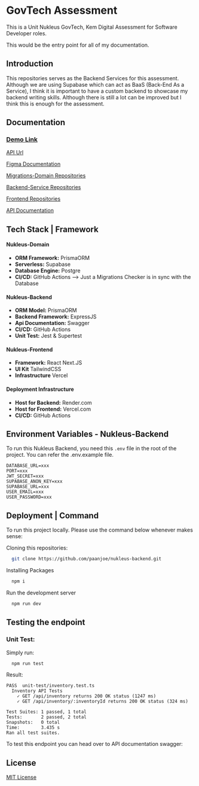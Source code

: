 # GovTech Assessment

This is a Unit Nukleus GovTech, Kem Digital Assessment for Software Developer roles.

This would be the entry point for all of my documentation.

## Introduction

This repositories serves as the Backend Services for this assessment. Although we are using Supabase which can act as BaaS (Back-End As a Service), I think it is important to have a custom backend to showcase my backend writing skills. Although there is still a lot can be improved but I think this is enough for the assessment.

## Documentation

### [Demo Link](https://nukleus-assessment.web3ramen.com/)

[API Url](https://nukleus-backend.onrender.com)

[Figma Documentation](https://www.figma.com/file/AE6vCE7lwxDaMI32c0nVWk/%5BFarhan%5D-GovTech-Assessment-Brainstorm-Board?type=whiteboard&t=ewtZZiMzR75Sc1k7-1)

[Migrations-Domain Repositories](https://github.com/paanjoe/nukleus-domain)

[Backend-Service Repositories](https://github.com/paanjoe/nukleus-backend)

[Frontend Repositories](https://github.com/paanjoe/nukleus-frontend)

[API Documentation](https://github.com/paanjoe/nukleus-backend/tree/main/test-cases)

## Tech Stack | Framework

#### Nukleus-Domain

- **ORM Framework:** PrismaORM
- **Serverless:** Supabase
- **Database Engine:** Postgre
- **CI/CD:** GitHub Actions --> Just a Migrations Checker is in sync with the Database

#### Nukleus-Backend

- **ORM Model:** PrismaORM
- **Backend Framework:** ExpressJS
- **Api Documentation:** Swagger
- **CI/CD:** GitHub Actions
- **Unit Test:** Jest & Supertest

#### Nukleus-Frontend

- **Framework:** React Next.JS
- **UI Kit** TailwindCSS
- **Infrastructure** Vercel

#### Deployment Infrastructure

- **Host for Backend:** Render.com
- **Host for Frontend:** Vercel.com
- **CI/CD:** GitHub Actions

## Environment Variables - Nukleus-Backend

To run this Nukleus Backend, you need this `.env` file in the root of the project. You can refer the .env.example file.

```
DATABASE_URL=xxx
PORT=xxx
JWT_SECRET=xxx
SUPABASE_ANON_KEY=xxx
SUPABASE_URL=xxx
USER_EMAIL=xxx
USER_PASSWORD=xxx
```

## Deployment | Command

To run this project locally. Please use the command below whenever makes sense:

Cloning this repositories:

```bash
  git clone https://github.com/paanjoe/nukleus-backend.git
```

Installing Packages

```bash
  npm i
```

Run the development server

```bash
  npm run dev
```

## Testing the endpoint

### Unit Test:

Simply run:

```bash
  npm run test
```

Result:

```
PASS  unit-test/inventory.test.ts
  Inventory API Tests
    ✓ GET /api/inventory returns 200 OK status (1247 ms)
    ✓ GET /api/inventory/:inventoryId returns 200 OK status (324 ms)

Test Suites: 1 passed, 1 total
Tests:       2 passed, 2 total
Snapshots:   0 total
Time:        3.435 s
Ran all test suites.
```

To test this endpoint you can head over to API documentation swagger:

## License

[MIT License](https://choosealicense.com/licenses/mit/)
